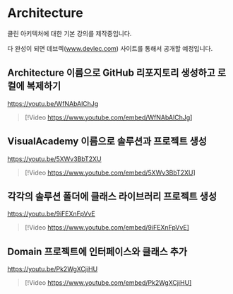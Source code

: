 # Architecture

클린 아키텍처에 대한 기본 강의를 제작중입니다.

다 완성이 되면 데브렉(www.devlec.com) 사이트를 통해서 공개할 예정입니다.

## Architecture 이름으로 GitHub 리포지토리 생성하고 로컬에 복제하기

https://youtu.be/WfNAbAlChJg

> [!Video https://www.youtube.com/embed/WfNAbAlChJg]

## VisualAcademy 이름으로 솔루션과 프로젝트 생성

https://youtu.be/5XWv3BbT2XU

> [!Video https://www.youtube.com/embed/5XWv3BbT2XU]

## 각각의 솔루션 폴더에 클래스 라이브러리 프로젝트 생성

https://youtu.be/9iFEXnFpVvE

> [!Video https://www.youtube.com/embed/9iFEXnFpVvE]

## Domain 프로젝트에 인터페이스와 클래스 추가

https://youtu.be/Pk2WgXCjiHU

> [!Video https://www.youtube.com/embed/Pk2WgXCjiHU]

